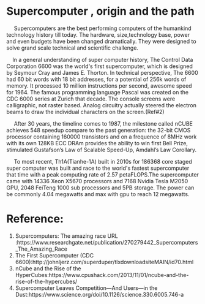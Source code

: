 
# Supercomputer , origin and the path


<p>&nbsp;&nbsp;&nbsp;&nbsp; Supercomputers are the best performing computers of the humankind technology history till today. 
The hardware, size,technology base, power and even budgets have been changed dramatically. They were designed to solve grand scale technical and scientific challenge.</p>

<p>&nbsp;&nbsp;&nbsp;&nbsp;In a general understanding of super computer history, The Control Data Corporation 6600 was the world's first supercomputer, 
which is designed by Seymour Cray and James E. Thorton.
In technical perspective, The 6600 had 60 bit words with 18 bit addresses, for a potential of 256k words of memory.
It processed 10 million instructions per second, awesome speed for 1964. 
The famous programming language Pascal was created on the CDC 6000 series at Zurich that decade.
The console screens were calligraphic, not raster based. Analog circuitry actually steered the electron beams to draw the individual characters on the screen.(Ref#2)</p>

<p>&nbsp;&nbsp;&nbsp;&nbsp; After 30 years, the timeline comes to 1987, the milestone called nCUBE achieves 548 speedup compare to the past generation: 
the 32-bit CMOS processor containing 160000 transistors and on a frequence of 8MHz work with its own 128KB ECC DRAm provides the ability to win first Bell Prize, 
stimulated Gustafson’s Law of Scalable Speed-Up, Amdahl’s Law Corollary.</p>


<p>&nbsp;&nbsp;&nbsp;&nbsp; To most recent, Th1A(Tianhe-1A) built in 2010s for 186368 core staged super computer was built and race to the world's fastest supercomputer 
that time with a peak computing rate of 2.57 petaFLOPS.The supercomputer came with 14336 Xeon X5670 processors and 7168 Nvidia Tesla M2050 GPU, 2048 FeiTeng 1000 sub processors and 5PB storage.
The power can be commonly 4.04 megawatts and max with gpu to reach 12 megawatts.






# Reference:

<ol>
<li>Supercomputers: The amazing race URL :https://www.researchgate.net/publication/270279442_Supercomputers_The_Amazing_Race
<li>The First Supercomputer (CDC 6600):http://johnljerz.com/superduper/tlxdownloadsiteMAIN/id70.html
<li>nCube and the Rise of the HyperCubes:https://www.cpushack.com/2013/11/01/ncube-and-the-rise-of-the-hypercubes/
<li>Supercomputer Leaves Competition—And Users—in the Dust:https://www.science.org/doi/10.1126/science.330.6005.746-a
<ol>

